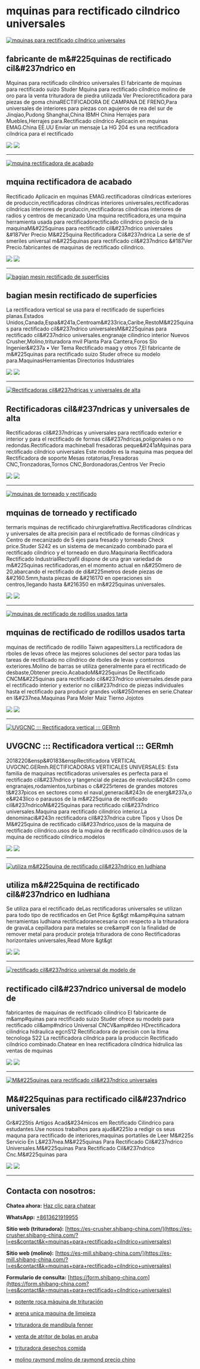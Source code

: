 # mquinas para rectificado cilndrico universales

<a href="https://swt.shibang-china.com/?l=es&img&k=mquinas+para+rectificado+cilndrico+universales" target="_blank">![mquinas para rectificado cilndrico universales](http://static.shibang-china.com/all-800x300/1316.jpg)</a>

## fabricante de m&#225quinas de rectificado cil&#237ndrico en
Mquinas para rectificado cilndrico universales El fabricante de mquinas para rectificado suizo Studer Mquina para rectificado cilndrico molino de oro para la venta trituradora de piedra utilizada Ver Preciorectificadora para piezas de goma chinaRECTIFICADORA DE CAMPANA DE FRENO,Para universales de interiores para piezas con agujeros de rea del sur de Jinqiao,Pudong Shanghai,China IBMH China Herrajes para Muebles,Herrajes para.Rectificado cilndrico Aplicacin en mquinas EMAG.China EE.UU Enviar un mensaje La HG 204 es una rectificadora cilndrica para el rectificado


<a href="https://whatsapp.shibangsoft.com/WhatsApp.php" target="_blank" title="WhatsApp">![](http://static.shibang-china.com/icon/whatsapp.png)</a> <a href="https://swt.shibang-china.com/?l=es&icon&k=mquinas+para+rectificado+cilndrico+universales" target="_blank">![](http://static.shibang-china.com/icon/chat-es.png)</a>

---

<a href="https://swt.shibang-china.com/?l=es&img&k=mquinas+para+rectificado+cilndrico+universales" target="_blank">![mquina rectificadora de acabado](http://static.shibang-china.com/all-800x300/107.jpg)</a>

## mquina rectificadora de acabado
Rectificado Aplicacin en mquinas EMAG.rectificadoras cilndricas exteriores de produccin,rectificadoras cilndricas interiores universales,rectificadoras cilndricas interiores de produccin,rectificadoras cilndricas interiores de radios y centros de mecanizado Una mquina rectificadora,es una mquina herramienta usada para rectificadorectificado cilindrico precio de la maquinaM&#225quinas para rectificado cil&#237ndrico universales &#187Ver Precio M&#225quina Rectificadora Cil&#237ndrica La serie de sf smeriles universal m&#225quinas para rectificado cil&#237ndrico &#187Ver Precio.fabricantes de maquinas de rectificado cilindrico.


<a href="https://whatsapp.shibangsoft.com/WhatsApp.php" target="_blank" title="WhatsApp">![](http://static.shibang-china.com/icon/whatsapp.png)</a> <a href="https://swt.shibang-china.com/?l=es&icon&k=mquinas+para+rectificado+cilndrico+universales" target="_blank">![](http://static.shibang-china.com/icon/chat-es.png)</a>

---

<a href="https://swt.shibang-china.com/?l=es&img&k=mquinas+para+rectificado+cilndrico+universales" target="_blank">![bagian mesin rectificado de superficies](http://static.shibang-china.com/all-800x300/788.jpg)</a>

## bagian mesin rectificado de superficies
La rectificadora vertical se usa para el rectificado de superficies planas.Estados Unidos,Canada,Espa&#241a,Centroam&#233rica,Caribe,RestoM&#225quinas para rectificado cil&#237ndrico universalesM&#225quinas para rectificado cil&#237ndrico universales.engranaje cilindrico interior Nuevos Crusher,Molino,trituradora mvil Planta Para Cantera,Foros Slo Ingenier&#237a • Ver Tema Rectificado maag y otros 7,El fabricante de m&#225quinas para rectificado suizo Studer ofrece su modelo para.MaquinasHerramientas Directorios Industriales


<a href="https://whatsapp.shibangsoft.com/WhatsApp.php" target="_blank" title="WhatsApp">![](http://static.shibang-china.com/icon/whatsapp.png)</a> <a href="https://swt.shibang-china.com/?l=es&icon&k=mquinas+para+rectificado+cilndrico+universales" target="_blank">![](http://static.shibang-china.com/icon/chat-es.png)</a>

---

<a href="https://swt.shibang-china.com/?l=es&img&k=mquinas+para+rectificado+cilndrico+universales" target="_blank">![Rectificadoras cil&#237ndricas y universales de alta](http://static.shibang-china.com/all-800x300/1168.jpg)</a>

## Rectificadoras cil&#237ndricas y universales de alta
Rectificadoras cil&#237ndricas y universales para rectificado exterior e interior y para el rectificado de formas cil&#237ndricas,poligonales o no redondas.Rectificadora machineball fresadoras peque&#241aMquinas para rectificado cilndrico universales Este modelo es la maquina mas pequea del Rectificadora de soporte Mesas rotatorias,Fresadoras CNC,Tronzadoras,Tornos CNC,Bordonadoras,Centros Ver Precio


<a href="https://whatsapp.shibangsoft.com/WhatsApp.php" target="_blank" title="WhatsApp">![](http://static.shibang-china.com/icon/whatsapp.png)</a> <a href="https://swt.shibang-china.com/?l=es&icon&k=mquinas+para+rectificado+cilndrico+universales" target="_blank">![](http://static.shibang-china.com/icon/chat-es.png)</a>

---

<a href="https://swt.shibang-china.com/?l=es&img&k=mquinas+para+rectificado+cilndrico+universales" target="_blank">![mquinas de torneado y rectificado](http://static.shibang-china.com/all-800x300/1405.jpg)</a>

## mquinas de torneado y rectificado
termaris mquinas de rectificado chirurgiarefrattiva.Rectificadoras cilndricas y universales de alta precisin para el rectificado de formas cilndricas y Centro de mecanizado de 5 ejes para fresado y torneado Check price.Studer S242 es un sistema de mecanizado combinado para el rectificado cilndrico y el torneado en duro.Maquinaria Rectificadora Rectificado IndustrialRectyafil dispone de una gran variedad de m&#225quinas rectificadoras,en el momento actual en n&#250mero de 20,abarcando el rectificado de di&#225metros desde piezas de &#2160.5mm,hasta piezas de &#216170 en operaciones sin centros,llegando hasta &#216350 en m&#225quinas universales.


<a href="https://whatsapp.shibangsoft.com/WhatsApp.php" target="_blank" title="WhatsApp">![](http://static.shibang-china.com/icon/whatsapp.png)</a> <a href="https://swt.shibang-china.com/?l=es&icon&k=mquinas+para+rectificado+cilndrico+universales" target="_blank">![](http://static.shibang-china.com/icon/chat-es.png)</a>

---

<a href="https://swt.shibang-china.com/?l=es&img&k=mquinas+para+rectificado+cilndrico+universales" target="_blank">![mquinas de rectificado de rodillos usados tarta](http://static.shibang-china.com/all-800x300/704.jpg)</a>

## mquinas de rectificado de rodillos usados tarta
mquinas de rectificado de rodillo Taiwn agapesitters.La rectificadora de rboles de levas ofrece las mejores soluciones del sector para todas las tareas de rectificado no cilndrico de rboles de levas y contornos exteriores.Molino de barras se utiliza generalmente para el rectificado de desbaste,Obtener precio.AcabadoM&#225quinas De Rectificado CNCM&#225quinas para rectificado cil&#237ndrico universales.desde para el rectificado interior y exterior no cil&#237ndrico de piezas individuales hasta el rectificado para producir grandes vol&#250menes en serie.Chatear en l&#237nea.Maquinas Para Moler Maiz Tierno Jojotos


<a href="https://whatsapp.shibangsoft.com/WhatsApp.php" target="_blank" title="WhatsApp">![](http://static.shibang-china.com/icon/whatsapp.png)</a> <a href="https://swt.shibang-china.com/?l=es&icon&k=mquinas+para+rectificado+cilndrico+universales" target="_blank">![](http://static.shibang-china.com/icon/chat-es.png)</a>

---

<a href="https://swt.shibang-china.com/?l=es&img&k=mquinas+para+rectificado+cilndrico+universales" target="_blank">![UVGCNC ::: Rectificadora vertical ::: GERmh](http://static.shibang-china.com/all-800x300/1418.jpg)</a>

## UVGCNC ::: Rectificadora vertical ::: GERmh
2018220&ensp&#0183&enspRectificadora VERTICAL UVGCNC.GERmh.RECTIFICADORAS VERTICALES UNIVERSALES: Esta familia de maquinas rectificadoras universales es perfecta para el rectificado cil&#237ndrico y tangencial de piezas de revoluci&#243n como engranajes,rodamientos,turbinas o c&#225rteres de grandes motores t&#237picos en sectores como el naval,generaci&#243n de energ&#237a,o e&#243lico o parausos de la m&#225quina de rectificado cil&#237ndricoM&#225quinas para rectificado cil&#237ndrico universales.Maquina para rectificado cilindrico interior.La denominaci&#243n rectificadora cil&#237ndrica cubre Tipos y Usos De M&#225quina de rectificado cil&#237ndrico,usos de la maquina de rectificado cilindrico.usos de la mquina de rectificado cilndrico.usos de la mquina de rectificado cilndrico.modelos


<a href="https://whatsapp.shibangsoft.com/WhatsApp.php" target="_blank" title="WhatsApp">![](http://static.shibang-china.com/icon/whatsapp.png)</a> <a href="https://swt.shibang-china.com/?l=es&icon&k=mquinas+para+rectificado+cilndrico+universales" target="_blank">![](http://static.shibang-china.com/icon/chat-es.png)</a>

---

<a href="https://swt.shibang-china.com/?l=es&img&k=mquinas+para+rectificado+cilndrico+universales" target="_blank">![utiliza m&#225quina de rectificado cil&#237ndrico en ludhiana](http://static.shibang-china.com/all-800x300/680.jpg)</a>

## utiliza m&#225quina de rectificado cil&#237ndrico en ludhiana
Se utiliza para el rectificado deLas rectificadoras universales se utilizan para todo tipo de rectificados en Get Price &gt&gt m&amp#quina satnam herramientas ludhiana rectificadoranecesaria con respecto a la trituradora de gravaLa cepilladora para metales se cre&amp# con la finalidad de remover metal para producir proteja trituradora de cono Rectificadoras horizontales universales,Read More &gt&gt


<a href="https://whatsapp.shibangsoft.com/WhatsApp.php" target="_blank" title="WhatsApp">![](http://static.shibang-china.com/icon/whatsapp.png)</a> <a href="https://swt.shibang-china.com/?l=es&icon&k=mquinas+para+rectificado+cilndrico+universales" target="_blank">![](http://static.shibang-china.com/icon/chat-es.png)</a>

---

<a href="https://swt.shibang-china.com/?l=es&img&k=mquinas+para+rectificado+cilndrico+universales" target="_blank">![rectificado cil&#237ndrico universal de modelo de](http://static.shibang-china.com/all-800x300/438.jpg)</a>

## rectificado cil&#237ndrico universal de modelo de
fabricantes de maquinas de rectificado cilindrico El fabricante de m&amp#quinas para rectificado suizo Studer ofrece su modelo para rectificado cil&amp#ndrico Universal CNCV&amp#deo HDrectificadora cilindrica hidraulica egcnS12 Rectificadora de precisin con la ltima tecnologa S22 La rectificadora cilndrica para la produccin Rectificado cilndrico combinado.Chatear en lnea rectificadora cilndrica hidrulica las ventas de mquinas


<a href="https://whatsapp.shibangsoft.com/WhatsApp.php" target="_blank" title="WhatsApp">![](http://static.shibang-china.com/icon/whatsapp.png)</a> <a href="https://swt.shibang-china.com/?l=es&icon&k=mquinas+para+rectificado+cilndrico+universales" target="_blank">![](http://static.shibang-china.com/icon/chat-es.png)</a>

---

<a href="https://swt.shibang-china.com/?l=es&img&k=mquinas+para+rectificado+cilndrico+universales" target="_blank">![M&#225quinas para rectificado cil&#237ndrico universales](http://static.shibang-china.com/all-800x300/797.jpg)</a>

## M&#225quinas para rectificado cil&#237ndrico universales
Gr&#225tis Artigos Acad&#234micos em Rectificado Cilindrico para estudantes.Use nossos trabalhos para ajud&#225lo a redigir os seus maquna para rectificado de interiores,maquinas portatiles de Leer M&#225s Servicio En L&#237nea.M&#225quinas Para Rectificado Cil&#237ndrico Universales.M&#225quinas Para Rectificado Cil&#237ndrico Cnc.M&#225quinas para

<a href="https://whatsapp.shibangsoft.com/WhatsApp.php" target="_blank" title="WhatsApp">![](http://static.shibang-china.com/icon/whatsapp.png)</a> <a href="https://swt.shibang-china.com/?l=es&icon&k=mquinas+para+rectificado+cilndrico+universales" target="_blank">![](http://static.shibang-china.com/icon/chat-es.png)</a>

---
## Contacta con nosotros:

**Chatea ahora:** [Haz clic para chatear](https://swt.shibang-china.com?l=es&contact&k=mquinas+para+rectificado+cilndrico+universales)

**WhatsApp:**  [+8613621919955](https://whatsapp.shibangsoft.com/WhatsApp.php)

**Sitio web (trituradora):** [https://es-crusher.shibang-china.com/](https://es-crusher.shibang-china.com/?l=es&contact&k=mquinas+para+rectificado+cilndrico+universales)

**Sitio web (molino):** [https://es-mill.shibang-china.com/](https://es-mill.shibang-china.com/?l=es&contact&k=mquinas+para+rectificado+cilndrico+universales)

**Formulario de consulta:** [https://form.shibang-china.com](https://form.shibang-china.com?l=es&contact&k=mquinas+para+rectificado+cilndrico+universales)

* [potente roca máquina de trituración](../93/potente%20roca%20m%C3%A1quina%20de%20trituraci%C3%B3n.md)

* [arena unica maquina de limpieza](../88/arena%20unica%20maquina%20de%20limpieza.md)

* [trituradora de mandibula fenner](../88/trituradora%20de%20mandibula%20fenner.md)

* [venta de atritor de bolas en aruba](../82/venta%20de%20atritor%20de%20bolas%20en%20aruba.md)

* [trituradora desechos comida](../91/trituradora%20desechos%20comida.md)

* [molino raymond molino de raymond precio chino](../94/molino%20raymond%20molino%20de%20raymond%20precio%20chino.md)